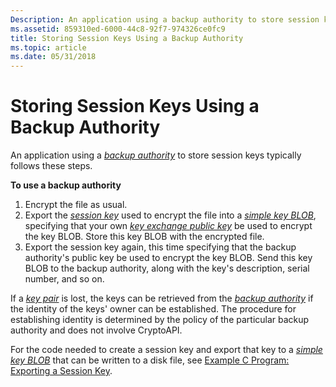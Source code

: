 ```yaml
---
Description: An application using a backup authority to store session keys typically follows these steps.
ms.assetid: 859310ed-6000-44c8-92f7-974326ce0fc9
title: Storing Session Keys Using a Backup Authority
ms.topic: article
ms.date: 05/31/2018
---
```


# Storing Session Keys Using a Backup Authority

An application using a [*backup authority*](https://msdn.microsoft.com/library/ms721569(v=VS.85).aspx) to store session keys typically follows these steps.

**To use a backup authority**

1.  Encrypt the file as usual.
2.  Export the [*session key*](https://msdn.microsoft.com/library/ms721625(v=VS.85).aspx) used to encrypt the file into a [*simple key BLOB*](https://msdn.microsoft.com/library/ms721625(v=VS.85).aspx), specifying that your own [*key exchange public key*](https://msdn.microsoft.com/library/ms721590(v=VS.85).aspx) be used to encrypt the key BLOB. Store this key BLOB with the encrypted file.
3.  Export the session key again, this time specifying that the backup authority's public key be used to encrypt the key BLOB. Send this key BLOB to the backup authority, along with the key's description, serial number, and so on.

If a [*key pair*](https://msdn.microsoft.com/library/ms721590(v=VS.85).aspx) is lost, the keys can be retrieved from the [*backup authority*](https://msdn.microsoft.com/library/ms721569(v=VS.85).aspx) if the identity of the keys' owner can be established. The procedure for establishing identity is determined by the policy of the particular backup authority and does not involve CryptoAPI.

For the code needed to create a session key and export that key to a [*simple key BLOB*](https://msdn.microsoft.com/library/ms721625(v=VS.85).aspx) that can be written to a disk file, see [Example C Program: Exporting a Session Key](example-c-program-exporting-a-session-key.md).

 

 



